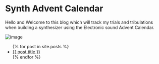 # Synth Advent Calendar

Hello and Welcome to this blog which will track my trials and tribulations when building a synthesizer using the Electronic sound Advent Calendar.

![image](/assets/2023-11-30/Elec_Snd_Advent_Calendar.png)

<ul>
  {% for post in site.posts %}
  <li><a href="{{ post.url }}" class="post-preview">{{ post.title }}</a></li>
  {% endfor %}
</ul>